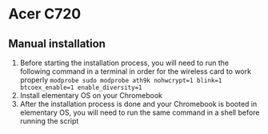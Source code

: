 Acer C720
=========

Manual installation
-------------------

1. Before starting the installation process, you will need to run the following command in a terminal in order for the wireless card to work properly `modprobe sudo modprobe ath9k nohwcrypt=1 blink=1 btcoex_enable=1 enable_diversity=1`
2. Install elementary OS on your Chromebook
3. After the installation process is done and your Chromebook is booted in elementary OS, you will need to run the same command in a shell before running the script
